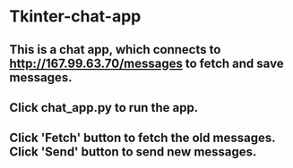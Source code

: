# Tkinter-chat-app
## This is a chat app, which connects to http://167.99.63.70/messages to fetch and save messages.
## Click chat_app.py to run the app.
## Click 'Fetch' button to fetch the old messages. Click 'Send' button to send new messages.
